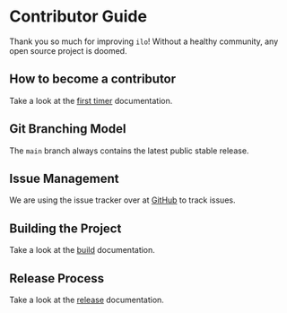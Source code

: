 # Contributor Guide

Thank you so much for improving `ilo`!
Without a healthy community, any open source project is doomed.

## How to become a contributor

Take a look at the [first timer](https://ilo.projects.metio.wtf/contributors/first-timer/) documentation.

## Git Branching Model

The `main` branch always contains the latest public stable release.

## Issue Management

We are using the issue tracker over at [GitHub](https://github.com/metio/ilo/issues/) to track issues.

## Building the Project

Take a look at the [build](https://ilo.projects.metio.wtf/contributors/building/) documentation.

## Release Process

Take a look at the [release](https://ilo.projects.metio.wtf/contributors/release/) documentation.
